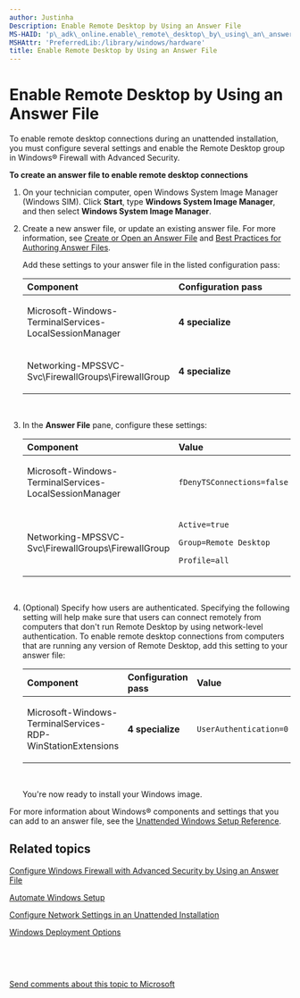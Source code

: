 ```yaml
---
author: Justinha
Description: Enable Remote Desktop by Using an Answer File
MS-HAID: 'p\_adk\_online.enable\_remote\_desktop\_by\_using\_an\_answer\_file'
MSHAttr: 'PreferredLib:/library/windows/hardware'
title: Enable Remote Desktop by Using an Answer File
---
```


# Enable Remote Desktop by Using an Answer File


To enable remote desktop connections during an unattended installation, you must configure several settings and enable the Remote Desktop group in Windows® Firewall with Advanced Security.

**To create an answer file to enable remote desktop connections**

1.  On your technician computer, open Windows System Image Manager (Windows SIM). Click **Start**, type **Windows System Image Manager**, and then select **Windows System Image Manager**.

2.  Create a new answer file, or update an existing answer file. For more information, see [Create or Open an Answer File](https://msdn.microsoft.com/library/windows/hardware/dn915085) and [Best Practices for Authoring Answer Files](https://msdn.microsoft.com/library/windows/hardware/dn915073).

    Add these settings to your answer file in the listed configuration pass:

    <table>
    <colgroup>
    <col width="50%" />
    <col width="50%" />
    </colgroup>
    <thead>
    <tr class="header">
    <th align="left">Component</th>
    <th align="left">Configuration pass</th>
    </tr>
    </thead>
    <tbody>
    <tr class="odd">
    <td align="left"><p>Microsoft-Windows-TerminalServices-LocalSessionManager</p></td>
    <td align="left"><p><strong>4 specialize</strong></p></td>
    </tr>
    <tr class="even">
    <td align="left"><p>Networking-MPSSVC-Svc\FirewallGroups\FirewallGroup</p></td>
    <td align="left"><p><strong>4 specialize</strong></p></td>
    </tr>
    </tbody>
    </table>

     

3.  In the **Answer File** pane, configure these settings:

    <table>
    <colgroup>
    <col width="50%" />
    <col width="50%" />
    </colgroup>
    <thead>
    <tr class="header">
    <th align="left">Component</th>
    <th align="left">Value</th>
    </tr>
    </thead>
    <tbody>
    <tr class="odd">
    <td align="left"><p>Microsoft-Windows-TerminalServices-LocalSessionManager</p></td>
    <td align="left"><p><code>fDenyTSConnections=false</code></p></td>
    </tr>
    <tr class="even">
    <td align="left"><p>Networking-MPSSVC-Svc\FirewallGroups\FirewallGroup</p></td>
    <td align="left"><p><code>Active=true</code></p>
    <p><code>Group=Remote Desktop</code></p>
    <p><code>Profile=all</code></p></td>
    </tr>
    </tbody>
    </table>

     

4.  (Optional) Specify how users are authenticated. Specifying the following setting will help make sure that users can connect remotely from computers that don't run Remote Desktop by using network-level authentication. To enable remote desktop connections from computers that are running any version of Remote Desktop, add this setting to your answer file:

    <table>
    <colgroup>
    <col width="33%" />
    <col width="33%" />
    <col width="33%" />
    </colgroup>
    <thead>
    <tr class="header">
    <th align="left">Component</th>
    <th align="left">Configuration pass</th>
    <th align="left">Value</th>
    </tr>
    </thead>
    <tbody>
    <tr class="odd">
    <td align="left"><p>Microsoft-Windows-TerminalServices-RDP-WinStationExtensions</p></td>
    <td align="left"><p><strong>4 specialize</strong></p></td>
    <td align="left"><p><code>UserAuthentication=0</code></p></td>
    </tr>
    </tbody>
    </table>

     

    You're now ready to install your Windows image.

For more information about Windows® components and settings that you can add to an answer file, see the [Unattended Windows Setup Reference](https://msdn.microsoft.com/library/windows/hardware/dn923277).

## <span id="related_topics"></span>Related topics


[Configure Windows Firewall with Advanced Security by Using an Answer File](configure-windows-firewall-with-advanced-security-by-using-an-answer-file.md)

[Automate Windows Setup](automate-windows-setup.md)

[Configure Network Settings in an Unattended Installation](configure-network-settings-in-an-unattended-installation.md)

[Windows Deployment Options](windows-deployment-options.md)

 

 

[Send comments about this topic to Microsoft](mailto:wsddocfb@microsoft.com?subject=Documentation%20feedback%20%5Bp_adk_online\p_adk_online%5D:%20Enable%20Remote%20Desktop%20by%20Using%20an%20Answer%20File%20%20RELEASE:%20%284/11/2016%29&body=%0A%0APRIVACY%20STATEMENT%0A%0AWe%20use%20your%20feedback%20to%20improve%20the%20documentation.%20We%20don't%20use%20your%20email%20address%20for%20any%20other%20purpose,%20and%20we'll%20remove%20your%20email%20address%20from%20our%20system%20after%20the%20issue%20that%20you're%20reporting%20is%20fixed.%20While%20we're%20working%20to%20fix%20this%20issue,%20we%20might%20send%20you%20an%20email%20message%20to%20ask%20for%20more%20info.%20Later,%20we%20might%20also%20send%20you%20an%20email%20message%20to%20let%20you%20know%20that%20we've%20addressed%20your%20feedback.%0A%0AFor%20more%20info%20about%20Microsoft's%20privacy%20policy,%20see%20http://privacy.microsoft.com/default.aspx. "Send comments about this topic to Microsoft")




